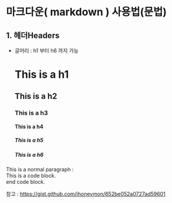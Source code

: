 # 마크다운( markdown ) 사용법(문법)  
## 1. 헤더Headers  
* 글머리 : h1 부터 h6 까지 가능  
    # This is a h1  
    ## This is a h2  
    ### This is a h3  
    #### This is a h4  
    ##### This is a h5  
    ##### This is a h6
 
This is a normal paragraph :   
    This is a code block.  
end code block.  

참고 : <https://gist.github.com/ihoneymon/652be052a0727ad59601>
